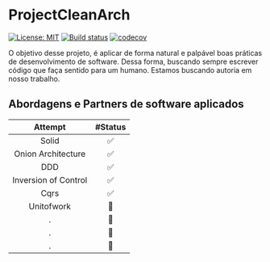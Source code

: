 # ProjectCleanArch


[![License: MIT](https://img.shields.io/badge/License-MIT-yellow.svg)](https://opensource.org/licenses/MIT)
[![Build status](https://ci.appveyor.com/api/projects/status/0e0qfnp2kobgakl6/branch/master?svg=true)](https://ci.appveyor.com/project/wodsonluiz/projectcleanarch)
[![codecov](https://codecov.io/gh/wodsonluiz/ProjectCleanArch/branch/master/graph/badge.svg?token=4AIRAN4GKE)](https://codecov.io/gh/wodsonluiz/ProjectCleanArch)


O objetivo desse projeto, é aplicar de forma natural e palpável boas práticas de desenvolvimento de software. 
Dessa forma, buscando sempre escrever código que faça sentido para um humano. 
Estamos buscando autoria em nosso trabalho. 


## Abordagens e Partners de software aplicados

| Attempt | #Status 
| :---: | :---: | 
| Solid | :white_check_mark: |
| Onion Architecture | :white_check_mark: |
| DDD | :white_check_mark: |
| Inversion of Control | :white_check_mark: |
| Cqrs | :white_check_mark: |
| Unitofwork  | :construction: |
| .  | :construction: |
| .  | :construction: |
| .  | :construction: |
